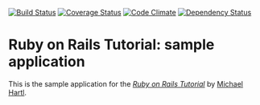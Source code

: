 [![Build Status](https://travis-ci.org/AlekseyLeshko/sample_app.png?branch=master)](https://travis-ci.org/AlekseyLeshko/sample_app)
[![Coverage Status](https://coveralls.io/repos/AlekseyLeshko/sample_app/badge.png)](https://coveralls.io/r/AlekseyLeshko/sample_app)
[![Code Climate](https://codeclimate.com/github/AlekseyLeshko/sample_app.png)](https://codeclimate.com/github/AlekseyLeshko/sample_app)
[![Dependency Status](https://gemnasium.com/AlekseyLeshko/sample_app.png)](https://gemnasium.com/AlekseyLeshko/sample_app)

# Ruby on Rails Tutorial: sample application

This is the sample application for
the [*Ruby on Rails Tutorial*](http://railstutorial.org/)
by [Michael Hartl](http://michaelhartl.com/).
